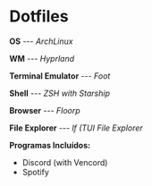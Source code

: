 # Dotfiles

**OS** --- *ArchLinux*

**WM** --- *Hyprland*

**Terminal Emulator** --- *Foot*

**Shell** --- *ZSH with Starship*

**Browser** --- *Floorp*

**File Explorer** --- *lf (TUI File Explorer*




**Programas Incluídos:** 
- Discord (with Vencord)
- Spotify
